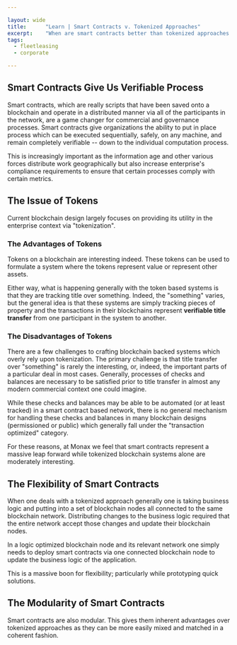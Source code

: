 ```yaml
---

layout: wide
title:      "Learn | Smart Contracts v. Tokenized Approaches"
excerpt:    "When are smart contracts better than tokenized approaches to blockchaining?"
tags:
  - fleetleasing
  - corporate

---
```


## Smart Contracts Give Us Verifiable Process

Smart contracts, which are really scripts that have been saved onto a blockchain and operate in a distributed manner via all of the participants in the network, are a game changer for commercial and governance processes. Smart contracts give organizations the ability to put in place process which can be executed sequentially, safely, on any machine, and remain completely verifiable -- down to the individual computation process.

This is increasingly important as the information age and other various forces distribute work geographically but also increase enterprise's compliance requirements to ensure that certain processes comply with certain metrics.

## The Issue of Tokens

Current blockchain design largely focuses on providing its utility in the enterprise context via "tokenization".

### The Advantages of Tokens

Tokens on a blockchain are interesting indeed. These tokens can be used to formulate a system where the tokens represent value or represent other assets.

Either way, what is happening generally with the token based systems is that they are tracking title over something. Indeed, the "something" varies, but the general idea is that these systems are simply tracking pieces of property and the transactions in their blockchains represent **verifiable title transfer** from one participant in the system to another.

### The Disadvantages of Tokens

There are a few challenges to crafting blockchain backed systems which overly rely upon tokenization. The primary challenge is that title transfer over "something" is rarely the interesting, or, indeed, the important parts of a particular deal in most cases. Generally, processes of checks and balances are necessary to be satisfied prior to title transfer in almost any modern commercial context one could imagine.

While these checks and balances may be able to be automated (or at least tracked) in a smart contract based network, there is no general mechanism for handling these checks and balances in many blockchain designs (permissioned or public) which generally fall under the "transaction optimized" category.

For these reasons, at Monax we feel that smart contracts represent a massive leap forward while tokenized blockchain systems alone are moderately interesting.

## The Flexibility of Smart Contracts

When one deals with a tokenized approach generally one is taking business logic and putting into a set of blockchain nodes all connected to the same blockchain network. Distributing changes to the business logic required that the entire network accept those changes and update their blockchain nodes.

In a logic optimized blockchain node and its relevant network one simply needs to deploy smart contracts via one connected blockchain node to update the business logic of the application.

This is a massive boon for flexibility; particularly while prototyping quick solutions.

## The Modularity of Smart Contracts

Smart contracts are also modular. This gives them inherent advantages over tokenized approaches as they can be more easily mixed and matched in a coherent fashion.



